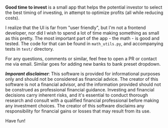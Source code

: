 **Good time to invest** is a small app that helps the potential investor to select the best timing of investing, in attempt to optimize profits (all while reducing costs).

I realize that the UI is far from "user friendly", but I'm not a frontend developer, nor did I wish to spend a lot of time making something as small as this pretty. The most important part of the app - the math - is good and tested. The code for that can be found in `math_utils.py`, and accompanying tests in `test/` directory.

For any questions, comments or similar, feel free to open a PR or contact me via email. Similar goes for adding new banks to bank preset dropdown.

*****Imporant disclaimer*****:
This software is provided for informational purposes only and should not be considered as financial advice. The creator of this software is not a financial advisor, and the information provided should not be construed as professional financial guidance.
Investing and financial decisions carry inherent risks, and it's essential to conduct thorough research and consult with a qualified financial professional before making any investment choices. The creator of this software disclaims any responsibility for financial gains or losses that may result from its use.

Have fun!